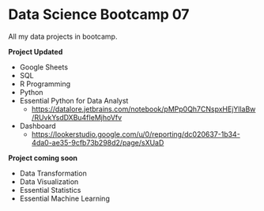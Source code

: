 # Data Science Bootcamp 07
All my data projects in bootcamp.

**Project Updated**
- Google Sheets
- SQL
- R Programming
- Python
- Essential Python for Data Analyst
  - https://datalore.jetbrains.com/notebook/pMPp0Qh7CNspxHEjYllaBw/RUvkYsdDXBu4fIeMjhoVfv
- Dashboard
  - https://lookerstudio.google.com/u/0/reporting/dc020637-1b34-4da0-ae35-9cfb73b298d2/page/sXUaD

**Project coming soon**
- Data Transformation
- Data Visualization
- Essential Statistics
- Essential Machine Learning
